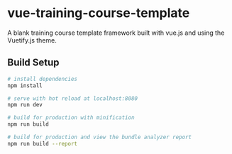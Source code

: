 # vue-training-course-template

A blank training course template framework built with vue.js and using the Vuetify.js theme.

## Build Setup

``` bash
# install dependencies
npm install

# serve with hot reload at localhost:8080
npm run dev

# build for production with minification
npm run build

# build for production and view the bundle analyzer report
npm run build --report
```
